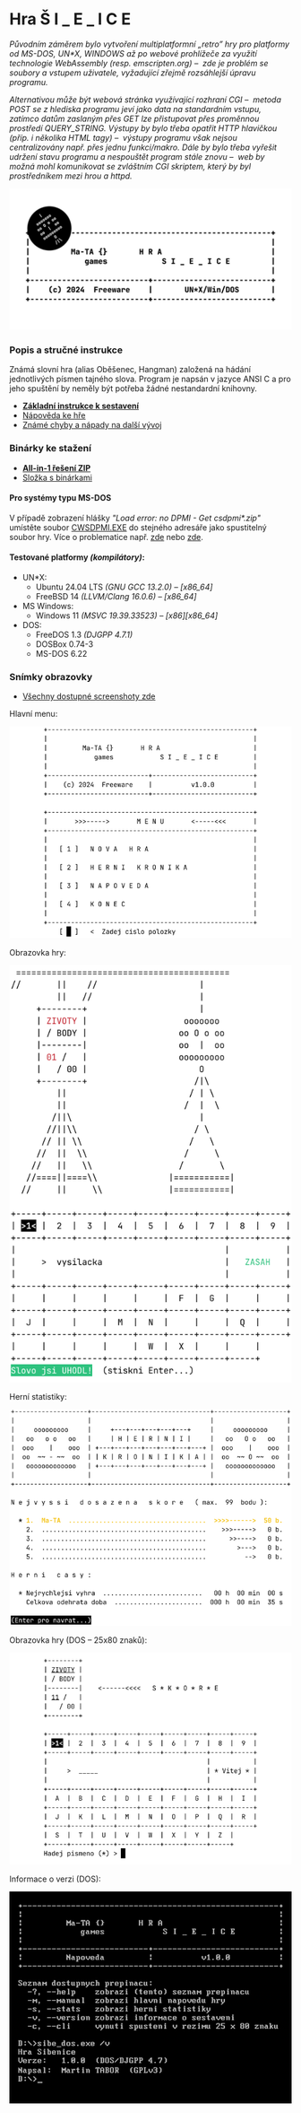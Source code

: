 # Hra Š I _ E _ I C E

*Původním záměrem bylo vytvoření multiplatformní &bdquo;retro&rdquo; hry pro platformy
od MS-DOS,  UN\*X,  WINDOWS až po webové prohlížeče za využití technologie
WebAssembly (resp. emscripten.org)&nbsp;&ndash;&nbsp; zde je problém se soubory a vstupem
uživatele, vyžadující zřejmě rozsáhlejší úpravu programu.*

*Alternativou může být webová stránka využívající rozhraní CGI&nbsp;&ndash;&nbsp;
metoda POST se z hlediska programu jeví jako data na standardním vstupu,
zatímco datům zaslaným přes GET lze přistupovat přes proměnnou prostředí QUERY_STRING.
Výstupy by bylo třeba opatřit HTTP hlavičkou (příp. i několika HTML tagy)&nbsp;&ndash;&nbsp;
výstupy programu však nejsou centralizovány např. přes jednu funkci/makro.
Dále by bylo třeba vyřešit udržení stavu programu a nespouštět program stále znovu&nbsp;&ndash;&nbsp;
web by možná mohl komunikovat se zvláštním CGI skriptem, který by byl prostředníkem mezi hrou
a httpd.*


![Šibenice – ikona](res/github.png)

### Popis a stručné instrukce
Známá slovní hra (alias Oběšenec, Hangman) založená na hádání jednotlivých písmen tajného slova.
Program je napsán v jazyce ANSI C a pro jeho spuštění by neměly být potřeba žádné nestandardní knihovny.

- **[Základní instrukce k sestavení](how_make.txt)**
- [Nápověda ke hře](res/napoveda.txt)
- [Známé chyby a nápady na další vývoj](res/poznamky.txt)


### Binárky ke stažení

- **[All-in-1 řešení ZIP](https://github.com/ma-ta/BTWA1/releases/download/v1.0.0/sibenice_1.0.0_bin.zip)**
- [Složka s binárkami](bin/)


#### Pro systémy typu MS-DOS
V případě zobrazení hlášky *"Load error: no DPMI - Get csdpmi\*.zip"* umístěte soubor [CWSDPMI.EXE](/bin/CWSDPMI.EXE) do stejného adresáře jako spustitelný soubor hry. Více o problematice např. [zde](//en.wikipedia.org/wiki/CWSDPMI) nebo [zde](https://sandmann.dotster.com/cwsdpmi/).


#### Testované platformy *(kompilátory)*:
- UN*X:
  - Ubuntu 24.04 LTS *(GNU GCC 13.2.0) – [x86_64]*
  - FreeBSD 14 *(LLVM/Clang 16.0.6) – [x86_64]*
- MS Windows:
  - Windows 11 *(MSVC 19.39.33523) – [x86][x86_64]*
- DOS:
  - FreeDOS 1.3 *(DJGPP 4.7.1)*
  - DOSBox 0.74-3
  - MS-DOS 6.22

### Snímky obrazovky

- [Všechny dostupné screenshoty zde](res/screenshots)

Hlavní menu:

![Šibenice – Menu](res/screenshots/menu.png)

Obrazovka hry:

![Šibenice – Hra](res/screenshots/hra.png)

Herní statistiky:

![Šibenice – Statistiky](res/screenshots/kronika.png)

Obrazovka hry (DOS – 25x80 znaků):

![Šibenice – MS-DOS](res/screenshots/hra-dos.png)

Informace o verzi (DOS):

![Šibenice – MS-DOS](res/screenshots/prepinace-dos.png)
